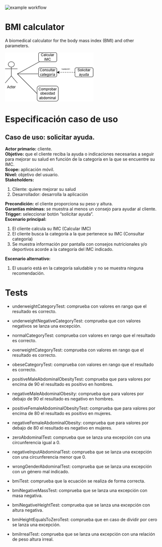 ![example workflow](https://github.com/jmhorcas/bmicalc/actions/workflows/maven.yml/badge.svg)

# BMI calculator
A biomedical calculator for the body mass index (BMI) and other parameters.

![Alt text](https://github.com/ElArquitectorgo/bmicalc/blob/main/doc/prueba.drawio.png)

# Especificación caso de uso
## Caso de uso: solicitar ayuda.
**Actor primario:** cliente.  
**Objetivo:** que el cliente reciba la ayuda o indicaciones necesarias a seguir para mejorar su salud en función de la categoría en la que se encuentre su IMC.  
**Scope:** aplicación móvil.  
**Nivel:** objetivo del usuario.  
**Stakeholders:**
1. Cliente: quiere mejorar su salud
2. Desarrollador: desarrolla la aplicación

**Precondición:** el cliente proporciona su peso y altura.  
**Garantías mínimas:** se muestra al menos un consejo para ayudar al cliente.  
**Trigger:** seleccionar botón “solicitar ayuda”.  
**Escenario principal:**
1. El cliente calcula su IMC (Calcular IMC)
2. El cliente busca la categoría a la que pertenece su IMC (Consultar categoría)
3. Se muestra información por pantalla con consejos nutricionales y/o deportivos acorde a la categoría del IMC indicado.

**Escenario alternativo:**
1. El usuario está en la categoría saludable y no se muestra ninguna recomendación.

# Tests
- underweightCategoryTest: comprueba con valores en rango que el resultado es correcto.
- underweightNegativeCategoryTest: comprueba que con valores negativos se lanza una excepción.
- normalCategoryTest: comprueba con valores en rango que el resultado es correcto.
- overweightCategoryTest: comprueba con valores en rango que el resultado es correcto.
- obeseCategoryTest: comprueba con valores en rango que el resultado es correcto.

- positiveMaleAbdominalObesityTest: comprueba que para valores por encima de 90 el resultado es positivo en hombres.
- negativeMaleAbdominalObesity: comprueba que para valores por debajo de 90 el resultado es negativo en hombres.
- positiveFemaleAbdominalObesityTest: comprueba que para valores por encima de 80 el resultado es positivo en mujeres.
- negativeFemaleAbdominalObesity: comprueba que para valores por debajo de 80 el resultado es negativo en mujeres.
- zeroAbdominalTest: comprueba que se lanza una excepción con una circunferencia igual a 0.
- negativeInputAbdominalTest: comprueba que se lanza una excepción con una circunferencia menor que 0.
- wrongGenderAbdominalTest: comprueba que se lanza una excepción con un género mal indicado.

- bmiTest: comprueba que la ecuación se realiza de forma correcta.
- bmiNegativeMassTest: comprueba que se lanza una excepción con masa negativa.
- bmiNegativeHeightTest: comprueba que se lanza una excepción con altura negativa.
- bmiHeightEqualsToZeroTest: comprueba que en caso de dividir por cero se lanza una excepción.
- bmiIrrealTest: comprueba que se lanza una excepción con una relación de peso altura irreal.